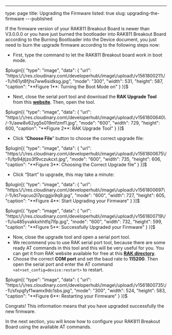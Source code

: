 ---
type: page
title: Upgrading the Firmware
listed: true
slug: upgrading-the-firmware
---published

If the firmware version of your RAK811 Breakout Board is newer than V3.0.0.0 or you
have just burned the bootloader into RAK811 Breakout Board according to the Burning Bootloader into the Device document, you just need to burn the upgrade firmware according to the following steps now:

- First, type the command to let the RAK811 Breakout board work in boot mode.

$plugin[{
    "type": "image",
    "data": {
        "url": "https:\/\/res.cloudinary.com\/developerhub\/image\/upload\/v1561800211\/-1\/h61yt8fjhs7ww6sidksg.jpg",
        "mode": "300",
        "width": 531,
        "height": 587,
        "caption": "**Figure 1**: Turning the Boot Mode on"
    }
}]$

- Next, close the serial port tool and download the **RAK Upgrade Tool** from this **[website](https://www.rakwireless.com/en/download/LoRa/RAK612-LoRaButton)**. Then, open the tool.

$plugin[{
    "type": "image",
    "data": {
        "url": "https:\/\/res.cloudinary.com\/developerhub\/image\/upload\/v1561800640\/-1\/aew8v62yg5s019mfzmf1.jpg",
        "mode": "600",
        "width": 729,
        "height": 600,
        "caption": "**Figure 2**: RAK Upgrade Tool"
    }
}]$

- Click “**Choose File**” button to choose the correct upgrade file:

$plugin[{
    "type": "image",
    "data": {
        "url": "https:\/\/res.cloudinary.com\/developerhub\/image\/upload\/v1561800675\/-1\/fp94jtjzo3f9vczukcxt.jpg",
        "mode": "600",
        "width": 735,
        "height": 606,
        "caption": "**Figure 3**: Choosing the Correct Upgrade file"
    }
}]$

- Click “Start” to upgrade, this may take a minute:

$plugin[{
    "type": "image",
    "data": {
        "url": "https:\/\/res.cloudinary.com\/developerhub\/image\/upload\/v1561800697\/-1\/kt7vqcuo2l7pcggjv9q9.jpg",
        "mode": "600",
        "width": 727,
        "height": 605,
        "caption": "**Figure 4**: Start Upgrading your Firmware"
    }
}]$

$plugin[{
    "type": "image",
    "data": {
        "url": "https:\/\/res.cloudinary.com\/developerhub\/image\/upload\/v1561800719\/-1\/iu485yvakkxhhtfq7lfp.jpg",
        "mode": "600",
        "width": 732,
        "height": 599,
        "caption": "**Figure 5**: Successfully Upgraded your Firmware"
    }
}]$

- Now, close the upgrade tool and open a serial port tool. 
- We recommend you to use RAK serial port tool, because there are some ready AT commands in this tool and this will be very useful for you. You can get it from RAK website available for free at this **[RAK directory](http://docs.rakwireless.com/en/LoRa/RAK811/Tools/RAK_SERIAL_PORT_TOOL_V1.%202.1.zip)**.
- Choose the correct **COM port** and set the baud rate to **115200**. Then open the serial port and
enter the AT command `<at+set_config=device:restart>` to restart.

$plugin[{
    "type": "image",
    "data": {
        "url": "https:\/\/res.cloudinary.com\/developerhub\/image\/upload\/v1561800735\/-1\/sfxpgfyf1wamx9dc1sbs.jpg",
        "mode": "300",
        "width": 524,
        "height": 583,
        "caption": "**Figure 6**: Restarting your Firmware"
    }
}]$

Congrats! This information means that you have upgraded successfully the new firmware.

In the next section, you will know how to configure your RAK811 Breakout Board using the available AT commands.


